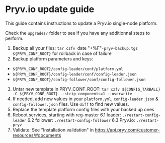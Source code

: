 # Pryv.io update guide

This guide contains instructions to update a Pryv.io single-node platform.

Check the `upgrades/` folder to see if you have any additionnal steps to perform.

1. Backup all your files: `tar czfv `date "+%F"`-pryv-backup.tgz ${PRYV_CONF_ROOT}` for rollback in case of failure
2. Backup platform parameters and keys:

  - `${PRYV_CONF_ROOT}/config-leader/conf/platform.yml`
  - `${PRYV_CONF_ROOT}/config-leader/conf/config-leader.json`
  - `${PRYV_CONF_ROOT}/config-follower/conf/config-follower.json`
  
3. Untar new template in PRYV_CONF_ROOT: `tar xzfv ${CONFIG_TARBALL} -C ${PRYV_CONF_ROOT} --strip-components=1 --overwrite`
4. If needed, add new values in your `platform.yml`, `config-leader.json` & `config-follower.json` files. Use `diff` to find new values.
5. Replace the template platform config files with your backed up ones
6. Reboot services, starting with reg-master
  6.1 leader: `./restart-config-leader`
  6.2 follower: `./restart-config-follower`
  6.3 Pryv.io: `./restart-pryv`
7. Validate: See "Installation validation" in https://api.pryv.com/customer-resources/#documents
